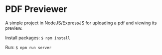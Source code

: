 # PDF Previewer

A simple project in NodeJS/ExpressJS for uploading a pdf and viewing its preview.  

Install packages:
`$ npm install`  

Run:
`$ npm run server`

